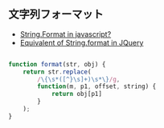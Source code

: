## 文字列フォーマット

- [String.Format in javascript?](https://stackoverflow.com/questions/2534803/string-format-in-javascript)
- [Equivalent of String.format in JQuery](https://stackoverflow.com/questions/1038746/equivalent-of-string-format-in-jquery)


~~~js

function format(str, obj) {
    return str.replace(
    	/\{\s*([^}\s]+)\s*\}/g, 
    	function(m, p1, offset, string) {
	        return obj[p1]
    	}
    );
}
~~~